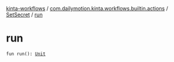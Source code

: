 [kinta-workflows](../../index.md) / [com.dailymotion.kinta.workflows.builtin.actions](../index.md) / [SetSecret](index.md) / [run](./run.md)

# run

`fun run(): `[`Unit`](https://kotlinlang.org/api/latest/jvm/stdlib/kotlin/-unit/index.html)